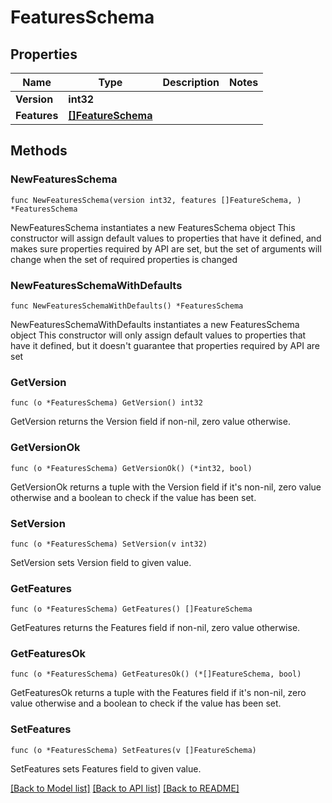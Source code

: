 # FeaturesSchema

## Properties

Name | Type | Description | Notes
------------ | ------------- | ------------- | -------------
**Version** | **int32** |  | 
**Features** | [**[]FeatureSchema**](FeatureSchema.md) |  | 

## Methods

### NewFeaturesSchema

`func NewFeaturesSchema(version int32, features []FeatureSchema, ) *FeaturesSchema`

NewFeaturesSchema instantiates a new FeaturesSchema object
This constructor will assign default values to properties that have it defined,
and makes sure properties required by API are set, but the set of arguments
will change when the set of required properties is changed

### NewFeaturesSchemaWithDefaults

`func NewFeaturesSchemaWithDefaults() *FeaturesSchema`

NewFeaturesSchemaWithDefaults instantiates a new FeaturesSchema object
This constructor will only assign default values to properties that have it defined,
but it doesn't guarantee that properties required by API are set

### GetVersion

`func (o *FeaturesSchema) GetVersion() int32`

GetVersion returns the Version field if non-nil, zero value otherwise.

### GetVersionOk

`func (o *FeaturesSchema) GetVersionOk() (*int32, bool)`

GetVersionOk returns a tuple with the Version field if it's non-nil, zero value otherwise
and a boolean to check if the value has been set.

### SetVersion

`func (o *FeaturesSchema) SetVersion(v int32)`

SetVersion sets Version field to given value.


### GetFeatures

`func (o *FeaturesSchema) GetFeatures() []FeatureSchema`

GetFeatures returns the Features field if non-nil, zero value otherwise.

### GetFeaturesOk

`func (o *FeaturesSchema) GetFeaturesOk() (*[]FeatureSchema, bool)`

GetFeaturesOk returns a tuple with the Features field if it's non-nil, zero value otherwise
and a boolean to check if the value has been set.

### SetFeatures

`func (o *FeaturesSchema) SetFeatures(v []FeatureSchema)`

SetFeatures sets Features field to given value.



[[Back to Model list]](../README.md#documentation-for-models) [[Back to API list]](../README.md#documentation-for-api-endpoints) [[Back to README]](../README.md)


